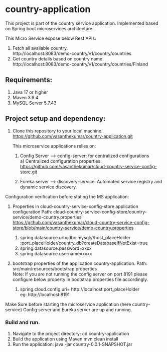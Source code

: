 # country-application
This project is part of the country service application. Implemented based on Spring boot microservices architecture.

This Micro Service expose below Rest APIs:
1. Fetch all available country.<br/>
   http://localhost:8083/demo-country/v1/country/countries
2. Get country details based on country name.<br/>
   http://localhost:8083/demo-country/v1/country/countries/Finland

## Requirements:

 1. Java 17 or higher
 2. Maven 3.9.4
 3. MySQL Server 5.7.43 

## Project setup and dependency:

1. Clone this repository to your local machine:</br>
   https://github.com/vasanthekumar/country-application.git

    This microservice applications relies on:
   1) Config Server –> config-server: for centralized configurations    
       a) Centralized configuration properties:<br/> https://github.com/vasanthekumar/cloud-country-service-config-store.git

   2) Eureka server –> discovery-service: Automated service registry and dynamic service discovery.
   
Configuration verification before stating the MS application:

1. Properties in cloud-country-service-config-store application configuration
    Path: cloud-country-service-config-store/country-service/demo-country.properties<br/>
           https://github.com/vasanthekumar/cloud-country-service-config-store/blob/main/country-service/demo-country.properties
    1) spring.datasource.url=jdbc:mysql://host_placeHolder :port_placeHolder/country_db?createDatabaseIfNotExist=true
    2) spring.datasource.password=xxxx
    3) spring.datasource.username=xxxx

2. bootstrap properties of the application country-application.
   Path: src/main/resources/bootstrap.properties<br/>
   Note: If you are not running the config server on port 8191 please configure below property in bootstrap properties file accordingly.
    1) spring.cloud.config.uri= http://localhost:port_placeHolder<br/> eg: http://localhost:8191

Make Sure before starting the microservice application (here country-service) Config server and Eureka server are up and running.

### Build and run.
1. Navigate to the project directory:
    cd country-application
2. Build the application using Maven
    mvn clean install
3. Run the application:
    java -jar country-0.0.1-SNAPSHOT.jar

